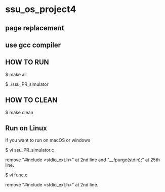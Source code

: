 # ssu_os_project4
## page replacement

## use gcc compiler

## HOW TO RUN

$ make all

$ ./ssu_PR_simulator

## HOW TO CLEAN

$ make clean


## Run on Linux

If you want to run on macOS or windows

$ vi ssu_PR_simulator.c

remove "#include <stdio_ext.h>" at 2nd line and "__fpurge(stdin);" at 25th line. 


$ vi func.c

remove "#include <stdio_ext.h>" at 2nd line.
